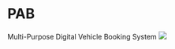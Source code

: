 # PAB
Multi-Purpose Digital Vehicle Booking System
<img src="https://github.com/ShapeAI/PYTHON-AND-DATA-ANALYTICS/blob/main/YOUTUBE%20THUMBNAIL-5.png">
